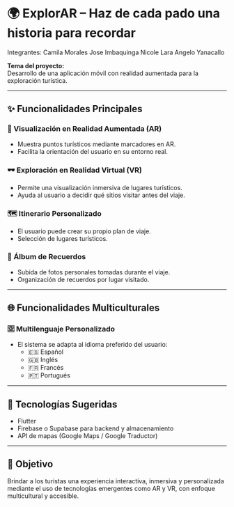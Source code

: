# 🌍 ExplorAR – Haz de cada pado una historia para recordar
Integrantes:
Camila Morales
Jose Imbaquinga
Nicole Lara
Angelo Yanacallo

**Tema del proyecto:**  
Desarrollo de una aplicación móvil con realidad aumentada para la exploración turística.

---

## ✨ Funcionalidades Principales

### 🧭 Visualización en Realidad Aumentada (AR)
- Muestra puntos turísticos mediante marcadores en AR.
- Facilita la orientación del usuario en su entorno real.

### 🕶️ Exploración en Realidad Virtual (VR)
- Permite una visualización inmersiva de lugares turísticos.
- Ayuda al usuario a decidir qué sitios visitar antes del viaje.

### 🗺️ Itinerario Personalizado
- El usuario puede crear su propio plan de viaje.
- Selección de lugares turísticos.

### 📸 Álbum de Recuerdos
- Subida de fotos personales tomadas durante el viaje.
- Organización de recuerdos por lugar visitado.

---

## 🌐 Funcionalidades Multiculturales

### 🈳 Multilenguaje Personalizado
- El sistema se adapta al idioma preferido del usuario:
  - 🇪🇸 Español
  - 🇬🇧 Inglés
  - 🇫🇷 Francés
  - 🇵🇹 Portugués

---

## 📱 Tecnologías Sugeridas


- Flutter 
- Firebase o Supabase para backend y almacenamiento
- API de mapas (Google Maps / Google Traductor)

---

## 🚀 Objetivo

Brindar a los turistas una experiencia interactiva, inmersiva y personalizada mediante el uso de tecnologías emergentes como AR y VR, con enfoque multicultural y accesible.

